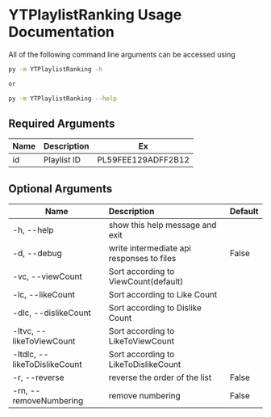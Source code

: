 # YTPlaylistRanking Usage Documentation

All of the following command line arguments can be accessed using

```bash
py -m YTPlaylistRanking -h

or

py -m YTPlaylistRanking --help
```

## Required Arguments

| Name  | Description | Ex  |
| ------------- |-------------| -----|
| id    | Playlist ID   | PL59FEE129ADFF2B12    |

## Optional Arguments

| Name  | Description | Default |
| ------------- |:-------------| -----|
|-h, --help|            show this help message and exit||
|-d, --debug|           write intermediate api responses to files|False|
|-vc, --viewCount|      Sort according to ViewCount(default)||
|-lc, --likeCount|      Sort according to Like Count||
|-dlc, --dislikeCount|  Sort according to Dislike Count||
|-ltvc, --likeToViewCount| Sort according to LikeToViewCount||
|-ltdlc, --likeToDislikeCount| Sort according to LikeToDislikeCount||
|-r, --reverse|         reverse the order of the list|False|
|-rn, --removeNumbering| remove numbering |False|
